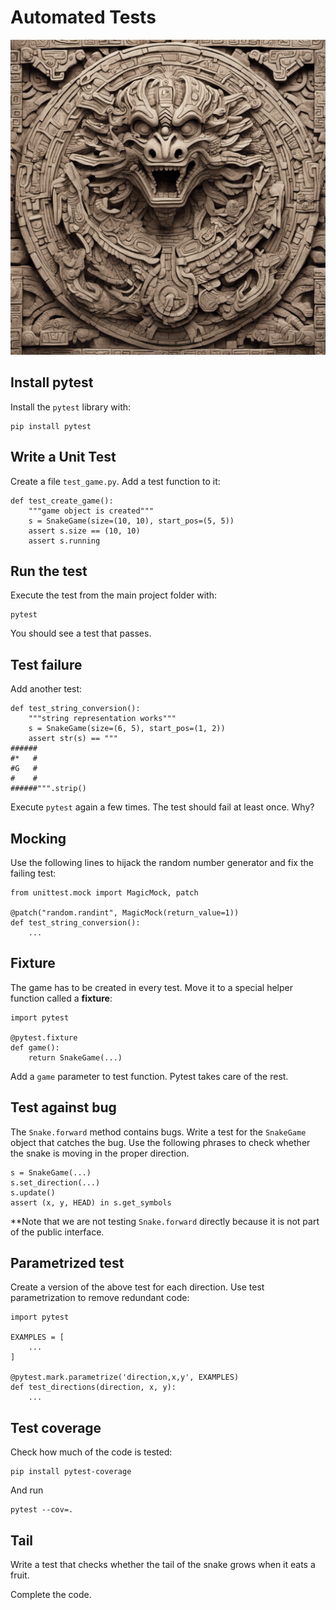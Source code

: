 
# Automated Tests

![](tests.png)

## Install pytest

Install the `pytest` library with:

    pip install pytest

## Write a Unit Test

Create a file `test_game.py`.
Add a test function to it:

    def test_create_game():
        """game object is created"""
        s = SnakeGame(size=(10, 10), start_pos=(5, 5))
        assert s.size == (10, 10)
        assert s.running

## Run the test

Execute the test from the main project folder with:

    pytest

You should see a test that passes.

## Test failure

Add another test:

    def test_string_conversion():
        """string representation works"""
        s = SnakeGame(size=(6, 5), start_pos=(1, 2))
        assert str(s) == """
    ######
    #*   #
    #G   #
    #    #
    ######""".strip()

Execute `pytest` again a few times. The test should fail at least once. Why?

## Mocking

Use the following lines to hijack the random number generator and fix the failing test:

    from unittest.mock import MagicMock, patch

    @patch("random.randint", MagicMock(return_value=1))
    def test_string_conversion():
        ...

## Fixture

The game has to be created in every test.
Move it to a special helper function called a **fixture**:

    import pytest

    @pytest.fixture
    def game():
        return SnakeGame(...)

Add a `game` parameter to test function. Pytest takes care of the rest.

## Test against bug

The `Snake.forward` method contains bugs.
Write a test for the `SnakeGame` object that catches the bug.
Use the following phrases to check whether the snake is moving in the proper direction.


    s = SnakeGame(...)
    s.set_direction(...)
    s.update()
    assert (x, y, HEAD) in s.get_symbols

**Note that we are not testing `Snake.forward` directly because it is not part of the public interface.

## Parametrized test

Create a version of the above test for each direction.
Use test parametrization to remove redundant code:

    import pytest

    EXAMPLES = [
        ...
    ]

    @pytest.mark.parametrize('direction,x,y', EXAMPLES) 
    def test_directions(direction, x, y):
        ...

## Test coverage

Check how much of the code is tested:

    pip install pytest-coverage

And run

    pytest --cov=.


## Tail

Write a test that checks whether the tail of the snake grows when it eats a fruit.

Complete the code.
